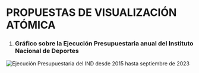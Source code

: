 # PROPUESTAS DE VISUALIZACIÓN ATÓMICA

1) ### Gráfico sobre la Ejecución Presupuestaria anual del Instituto Nacional de Deportes 

<image src="/docs/Gráfico de Ejecución presupuestaria IND.png" alt="Ejecución Presupuestaria del IND desde 2015 hasta septiembre de 2023">

